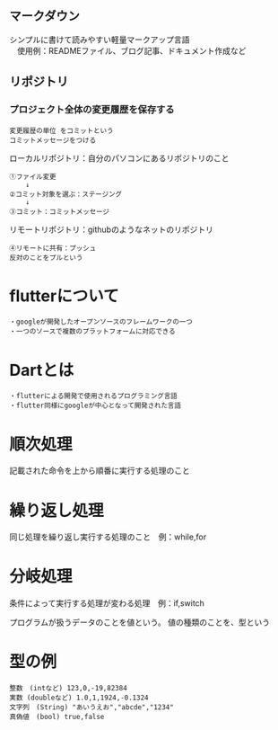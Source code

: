 ## マークダウン
シンプルに書けて読みやすい軽量マークアップ言語   
　使用例：READMEファイル、ブログ記事、ドキュメント作成など
## リポジトリ
### プロジェクト全体の変更履歴を保存する
	変更履歴の単位 をコミットという
	コミットメッセージをつける

ローカルリポジトリ：自分のパソコンにあるリポジトリのこと

	①ファイル変更
		↓
	②コミット対象を選ぶ：ステージング
		↓
	③コミット：コミットメッセージ

リモートリポジトリ：githubのようなネットのリポジトリ

	④リモートに共有：プッシュ
	反対のことをプルという

# flutterについて
	・googleが開発したオープンソースのフレームワークの一つ
	・一つのソースで複数のプラットフォームに対応できる

# Dartとは
	・flutterによる開発で使用されるプログラミング言語
	・flutter同様にgoogleが中心となって開発された言語

# 順次処理
  記載された命令を上から順番に実行する処理のこと
# 繰り返し処理
  同じ処理を繰り返し実行する処理のこと　例：while,for
# 分岐処理
  条件によって実行する処理が変わる処理　例：if,switch

プログラムが扱うデータのことを値という。
値の種類のことを、型という

# 型の例
    整数　(intなど) 123,0,-19,82384
    実数 (doubleなど) 1.0,1,1924,-0.1324
    文字列　(String) "あいうえお","abcde","1234"
    真偽値　(bool) true,false

